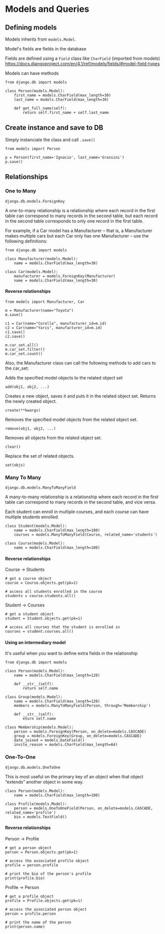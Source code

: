 # Models and Queries

## Defining models

Models inherits from `models.Model`.

Model's fields are fields in the database

Fields are defined using a `Field` class like `CharField` (imported from models) https://docs.djangoproject.com/en/4.1/ref/models/fields/#model-field-types

Models can have methods

    from django.db import models

    class Person(models.Model):
        first_name = models.CharField(max_length=30)
        last_name = models.CharField(max_length=30)

        def get_full_name(self):
            return self.first_name + self.last_name

## Create instance and save to DB

Simply instanciate the class and call `.save()`

    from models import Person

    p = Person(first_name='Ignacio', last_name='Grassini')
    p.save()

## Relationships

### One to Many

`django.db.models.ForeignKey`

A one-to-many relationship is a relationship where each record in the first table can correspond to many records in the second table, but each record in the second table corresponds to only one record in the first table.

For example, if a Car model has a Manufacturer – that is, a Manufacturer makes multiple cars but each Car only has one Manufacturer – use the following definitions:

    from django.db import models

    class Manufacturer(models.Model):
        name = models.CharField(max_length=30)

    class Car(models.Model):
        manufacturer = models.ForeignKey(Manufacturer)
        name = models.CharField(max_length=30)

#### Reverse relationships

    from models import Manufacturer, Car

    m = Manufacturer(name="Toyota")
    m.save()

    c1 = Car(name="Corolla", manufacturer_id=m.id)
    c2 = Car(name="Yaris", manufacturer_id=m.id)
    c1.save()
    c2.save()

    m.car_set.all()
    m.car_set.filter()
    m.car_set.count()

Also, the Manufacturer class can call the following methods to add cars to the car_set:

Adds the specified model objects to the related object set

    add(obj1, obj2, ...)

Creates a new object, saves it and puts it in the related object set. Returns the newly created object.

    create(**kwargs)

Removes the specified model objects from the related object set.

    remove(obj1, obj2, ...)

Removes all objects from the related object set.

    clear()

Replace the set of related objects.

    set(objs)

### Many To Many

`django.db.models.ManyToManyField`

A many-to-many relationship is a relationship where each record in the first table can correspond to many records in the second table, and vice versa.

Each student can enroll in multiple courses, and each course can have multiple students enrolled.

    class Student(models.Model):
        name = models.CharField(max_length=100)
        courses = models.ManyToManyField(Course, related_name='students')

    class Course(models.Model):
        name = models.CharField(max_length=100)

#### Reverse relationships

Course -> Students

    # get a course object
    course = Course.objects.get(pk=1)

    # access all students enrolled in the course
    students = course.students.all()

Student -> Courses

    # get a student object
    student = Student.objects.get(pk=1)

    # access all courses that the student is enrolled in
    courses = student.courses.all()

#### Using an intermediary model

It's useful when you want to define extra fields in the relationship

    from django.db import models

    class Person(models.Model):
        name = models.CharField(max_length=128)

        def __str__(self):
            return self.name

    class Group(models.Model):
        name = models.CharField(max_length=128)
        members = models.ManyToManyField(Person, through='Membership')

        def __str__(self):
            eturn self.name

    class Membership(models.Model):
        person = models.ForeignKey(Person, on_delete=models.CASCADE)
        group = models.ForeignKey(Group, on_delete=models.CASCADE)
        date_joined = models.DateField()
        invite_reason = models.CharField(max_length=64)

### One-To-One

`django.db.models.OneToOne`

This is most useful on the primary key of an object when that object “extends” another object in some way.

    class Person(models.Model):
        name = models.CharField(max_length=100)

    class Profile(models.Model):
        person = models.OneToOneField(Person, on_delete=models.CASCADE, related_name='profile')
        bio = models.TextField()

#### Reverse relationships

Person -> Profile

    # get a person object
    person = Person.objects.get(pk=1)

    # access the associated profile object
    profile = person.profile

    # print the bio of the person's profile
    print(profile.bio)

Profile -> Person

    # get a profile object
    profile = Profile.objects.get(pk=1)

    # access the associated person object
    person = profile.person

    # print the name of the person
    print(person.name)

